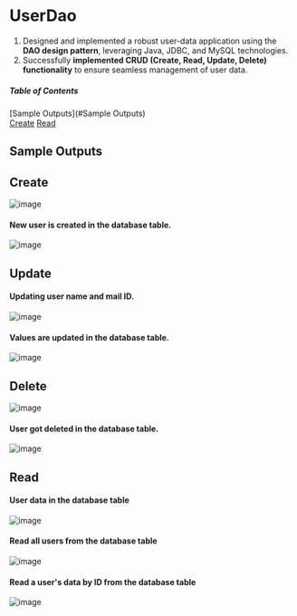 # UserDao  

1. Designed and implemented a robust user-data application using the **DAO design pattern**, leveraging Java, JDBC, and MySQL technologies.
2. Successfully **implemented CRUD (Create, Read, Update, Delete) functionality** to ensure seamless management of user data.

##### Table of Contents  
[Sample Outputs](#Sample Outputs)  
[Create](#Create) 
[Read](#Read) 

## Sample Outputs 

## Create 

![image](https://github.com/Jeysiva-apjs/UserDao/assets/126048586/b891d05d-adce-4393-8973-6cec3772cadf)

#### New user is created in the database table.

![image](https://github.com/Jeysiva-apjs/UserDao/assets/126048586/10f25c18-c6b5-4279-a9dd-a5465353ed75)

## Update

#### Updating user name and mail ID.

![image](https://github.com/Jeysiva-apjs/UserDao/assets/126048586/e9a0371e-aaf1-45d5-8df6-c9991ff3a25e)

#### Values are updated in the database table.

![image](https://github.com/Jeysiva-apjs/UserDao/assets/126048586/30b0263b-f124-4818-9772-38ee321d1653)

## Delete 

![image](https://github.com/Jeysiva-apjs/UserDao/assets/126048586/73e6fddb-283b-45a4-b816-c8d9c331e587)

#### User got deleted in the database table.

![image](https://github.com/Jeysiva-apjs/UserDao/assets/126048586/e268ed1d-8c1e-478c-a366-cabd6fc00afe)

## Read

#### User data in the database table

![image](https://github.com/Jeysiva-apjs/UserDao/assets/126048586/b5d62fa7-8b32-4870-bfbc-2dc3eb7bfc49)

#### Read all users from the database table

![image](https://github.com/Jeysiva-apjs/UserDao/assets/126048586/466f9c3c-b5a4-46be-a1ce-9f975a3a197e)

#### Read a user's data by ID from the database table

![image](https://github.com/Jeysiva-apjs/UserDao/assets/126048586/2d955613-2544-497b-9f8b-168c5377df29)














